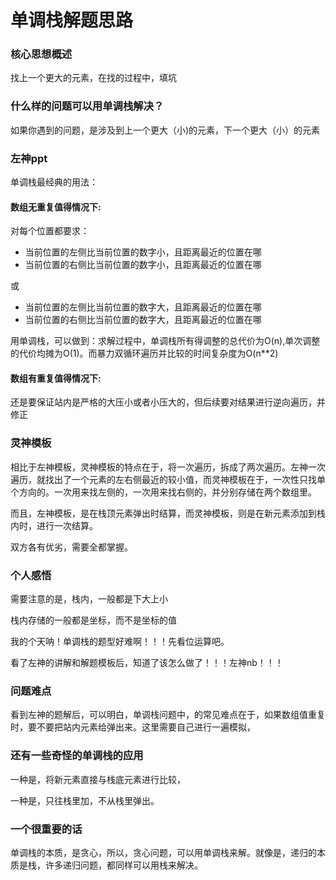 # 单调栈解题思路

### 核心思想概述

找上一个更大的元素，在找的过程中，填坑

### 什么样的问题可以用单调栈解决？

如果你遇到的问题，是涉及到上一个更大（小)的元素，下一个更大（小）的元素

### 左神ppt

单调栈最经典的用法：

#### 数组无重复值得情况下:

对每个位置都要求：

- 当前位置的左侧比当前位置的数字小，且距离最近的位置在哪
- 当前位置的右侧比当前位置的数字小，且距离最近的位置在哪

或

- 当前位置的左侧比当前位置的数字大，且距离最近的位置在哪
- 当前位置的右侧比当前位置的数字大，且距离最近的位置在哪

用单调栈，可以做到：求解过程中，单调栈所有得调整的总代价为O(n),单次调整的代价均摊为O(1)。而暴力双循环遍历并比较的时间复杂度为O(n**2)

#### 数组有重复值得情况下:

还是要保证站内是严格的大压小或者小压大的，但后续要对结果进行逆向遍历，并修正

### 灵神模板

相比于左神模板，灵神模板的特点在于，将一次遍历，拆成了两次遍历。左神一次遍历，就找出了一个元素的左右侧最近的较小值，而灵神模板在于，一次性只找单个方向的。一次用来找左侧的，一次用来找右侧的，并分别存储在两个数组里。

而且，左神模板，是在栈顶元素弹出时结算，而灵神模板，则是在新元素添加到栈内时，进行一次结算。

双方各有优劣，需要全都掌握。



### 个人感悟

需要注意的是，栈内，一般都是下大上小

栈内存储的一般都是坐标，而不是坐标的值

我的个天呐！单调栈的题型好难啊！！！先看位运算吧。

看了左神的讲解和解题模板后，知道了该怎么做了！！！左神nb！！！

### 问题难点

看到左神的题解后，可以明白，单调栈问题中，的常见难点在于，如果数组值重复时，要不要把站内元素给弹出来。这里需要自己进行一遍模拟，

### 还有一些奇怪的单调栈的应用

一种是，将新元素直接与栈底元素进行比较，

一种是，只往栈里加，不从栈里弹出。



### 一个很重要的话

单调栈的本质，是贪心，所以，贪心问题，可以用单调栈来解。就像是，递归的本质是栈，许多递归问题，都同样可以用栈来解决。